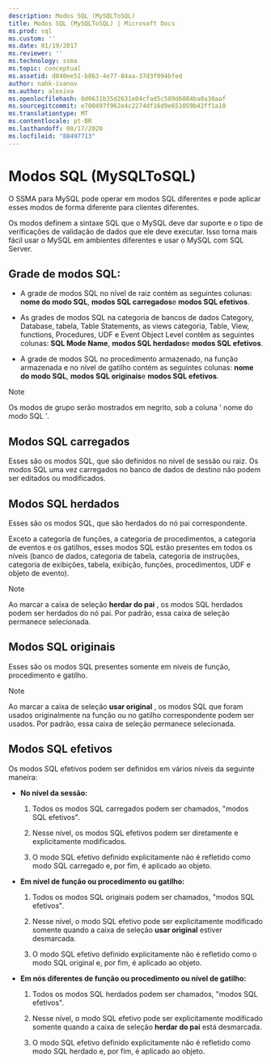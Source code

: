 ```yaml
---
description: Modos SQL (MySQLToSQL)
title: Modos SQL (MySQLToSQL) | Microsoft Docs
ms.prod: sql
ms.custom: ''
ms.date: 01/19/2017
ms.reviewer: ''
ms.technology: ssma
ms.topic: conceptual
ms.assetid: d840ee51-b863-4e77-84aa-37d3f094bfed
author: nahk-ivanov
ms.author: alexiva
ms.openlocfilehash: 8d0631b35d2631e04cfad5c509d6084ba0a30aaf
ms.sourcegitcommit: e700497f962e4c2274df16d9e651059b42ff1a10
ms.translationtype: MT
ms.contentlocale: pt-BR
ms.lasthandoff: 08/17/2020
ms.locfileid: "88497713"
---
```

# <a name="sql-modes-mysqltosql"></a>Modos SQL (MySQLToSQL)
O SSMA para MySQL pode operar em modos SQL diferentes e pode aplicar esses modos de forma diferente para clientes diferentes.  
  
Os modos definem a sintaxe SQL que o MySQL deve dar suporte e o tipo de verificações de validação de dados que ele deve executar. Isso torna mais fácil usar o MySQL em ambientes diferentes e usar o MySQL com SQL Server.  
  
## <a name="sql-modes-grid"></a>Grade de modos SQL:  
  
-   A grade de modos SQL no nível de raiz contém as seguintes colunas: **nome do modo SQL**, **modos SQL carregados**e **modos SQL efetivos**.  
  
-   As grades de modos SQL na categoria de bancos de dados Category, Database, tabela, Table Statements, as views categoria, Table, View, functions, Procedures, UDF e Event Object Level contêm as seguintes colunas: **SQL Mode Name**, **modos SQL herdados**e **modos SQL efetivos**.  
  
-   A grade de modos SQL no procedimento armazenado, na função armazenada e no nível de gatilho contém as seguintes colunas: **nome do modo SQL**,  **modos SQL originais**e **modos SQL efetivos**.  
  
> [!NOTE]  
> Os modos de grupo serão mostrados em negrito, sob a coluna ' nome do modo SQL '.  
  
## <a name="loaded-sql-modes"></a>Modos SQL carregados  
Esses são os modos SQL, que são definidos no nível de sessão ou raiz. Os modos SQL uma vez carregados no banco de dados de destino não podem ser editados ou modificados.  
  
## <a name="inherited-sql-modes"></a>Modos SQL herdados  
Esses são os modos SQL, que são herdados do nó pai correspondente.  
  
Exceto a categoria de funções, a categoria de procedimentos, a categoria de eventos e os gatilhos, esses modos SQL estão presentes em todos os níveis (banco de dados, categoria de tabela, categoria de instruções, categoria de exibições, tabela, exibição, funções, procedimentos, UDF e objeto de evento).  
  
> [!NOTE]  
> Ao marcar a caixa de seleção **herdar do pai** , os modos SQL herdados podem ser herdados do nó pai. Por padrão, essa caixa de seleção permanece selecionada.  
  
## <a name="original-sql-modes"></a>Modos SQL originais  
Esses são os modos SQL presentes somente em níveis de função, procedimento e gatilho.  
  
> [!NOTE]  
> Ao marcar a caixa de seleção **usar original** , os modos SQL que foram usados originalmente na função ou no gatilho correspondente podem ser usados. Por padrão, essa caixa de seleção permanece selecionada.  
  
## <a name="effective-sql-modes"></a>Modos SQL efetivos  
Os modos SQL efetivos podem ser definidos em vários níveis da seguinte maneira:  
  
-   **No nível da sessão:**  
  
    1.  Todos os modos SQL carregados podem ser chamados, "modos SQL efetivos".  
  
    2.  Nesse nível, os modos SQL efetivos podem ser diretamente e explicitamente modificados.  
  
    3.  O modo SQL efetivo definido explicitamente não é refletido como modo SQL carregado e, por fim, é aplicado ao objeto.  
  
-   **Em nível de função ou procedimento ou gatilho:**  
  
    1.  Todos os modos SQL originais podem ser chamados, "modos SQL efetivos".  
  
    2.  Nesse nível, o modo SQL efetivo pode ser explicitamente modificado somente quando a caixa de seleção **usar original** estiver desmarcada.  
  
    3.  O modo SQL efetivo definido explicitamente não é refletido como o modo SQL original e, por fim, é aplicado ao objeto.  
  
-   **Em nós diferentes de função ou procedimento ou nível de gatilho:**  
  
    1.  Todos os modos SQL herdados podem ser chamados, "modos SQL efetivos".  
  
    2.  Nesse nível, o modo SQL efetivo pode ser explicitamente modificado somente quando a caixa de seleção **herdar do pai** está desmarcada.  
  
    3.  O modo SQL efetivo definido explicitamente não é refletido como modo SQL herdado e, por fim, é aplicado ao objeto.  
  
